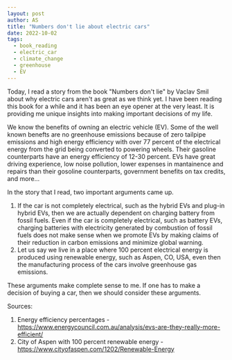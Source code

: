 ```yaml
---
layout: post
author: AS
title: "Numbers don't lie about electric cars"
date: 2022-10-02
tags: 
  - book_reading
  - electric_car
  - climate_change
  - greenhouse
  - EV
---
```

 
Today, I read a story from the book "Numbers don't lie" by Vaclav Smil about why 
electric cars aren't as great as we think yet. I have been reading this book for 
a while and it has been an eye opener at the very least. It is providing me unique 
insights into making important decisions of my life.

We know the benefits of owning an electric vehicle (EV). Some of the well known 
benefts are no greenhouse emissions because of zero tailpipe emissions and high energy 
efficiency with over 77 percent of the electrical energy from the grid being converted 
to powering wheels. Their gasoline counterparts have an energy efficiency of 12-30 percent.
EVs have great driving experience, low noise pollution, lower expenses in mantainence 
and repairs than their gosoline counterparts, government benefits on tax credits, and more...

In the story that I read, two important arguments came up. 
1. If the car is not completely electrical, such as the hybrid EVs and plug-in hybrid EVs, 
then we are actually dependent on charging battery from fossil fuels. Even if the car is 
completely electrical, such as battery EVs, charging batteries with electricity 
generated by combustion of fossil fuels does not make sense when we promote EVs by making 
claims of their reduction in carbon emissions and minimize global warning.
2. Let us say we live in a place where 100 percent electrical energy is produced using 
renewable energy, such as Aspen, CO, USA, even then the manufacturing process of the cars 
involve greenhouse gas emissions. 

These arguments make complete sense to me. If one has to make a decision of buying a car, 
then we should consider these arguments. 

Sources:
1. Energy efficiency percentages - https://www.energycouncil.com.au/analysis/evs-are-they-really-more-efficient/
2. City of Aspen with 100 percent renewable energy - https://www.cityofaspen.com/1202/Renewable-Energy